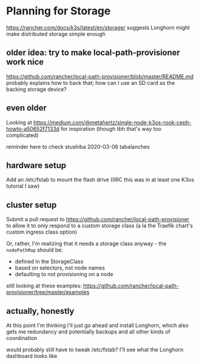 # Planning for Storage

https://rancher.com/docs/k3s/latest/en/storage/ suggests Longhorn might make distributed storage simple enough

## older idea: try to make local-path-provisioner work nice

https://github.com/rancher/local-path-provisioner/blob/master/README.md probably explains how to back that; how can I use an SD card as the backing storage device?

## even older

Looking at https://medium.com/@metahertz/single-node-k3os-rook-ceph-howto-a50652f7133d for inspiration (though tbh that's way too complicated)

reminder here to check stushiba 2020-03-06 tabalanches

## hardware setup

Add an /etc/fstab to mount the flash drive (IIRC this was in at least one K3os tutorial I saw)

## cluster setup

Submit a pull request to https://github.com/rancher/local-path-provisioner to allow it to only respond to a custom storage class (a la the Traefik chart's custom ingress class option)

Or, rather, I'm realizing that it needs a storage class anyway - the `nodePathMap` should be:

- defined in the StorageClass
- based on selectors, not node names
- defaulting to not provisioning on a node

still looking at these examples: https://github.com/rancher/local-path-provisioner/tree/master/examples

## actually, honestly

At this point I'm thinking I'll just go ahead and install Longhorn, which also gets me redundancy and potentially backups and all other kinds of coordination

would probably still have to tweak /etc/fstab? I'll see what the Longhorn dashboard looks like
